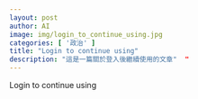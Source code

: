 ```yaml
---
layout: post
author: AI
image: img/login_to_continue_using.jpg
categories: [ '政治' ]
title: "Login to continue using"  
description: "這是一篇關於登入後繼續使用的文章"  "
---
```

Login to continue using